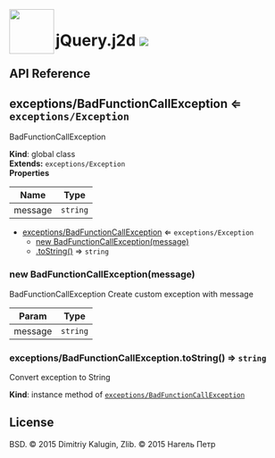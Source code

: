 <img src="https://github.com/fsggs/jquery.j2d/blob/0.2.0-dev/src/img/logo.png?raw=true" align="left" width="80"/>
<h1 align="left">jQuery.j2d <a href="https://www.versioneye.com/user/projects/56afa5f63d82b9003761dfc8">
    <img src="https://www.versioneye.com/user/projects/56afa5f63d82b9003761dfc8/badge.svg?style=flat"/></a></h1>


## API Reference

<a name="exceptions/BadFunctionCallException"></a>

## exceptions/BadFunctionCallException ⇐ <code>exceptions/Exception</code>
BadFunctionCallException

**Kind**: global class  
**Extends:** <code>exceptions/Exception</code>  
**Properties**

| Name | Type |
| --- | --- |
| message | <code>string</code> | 


* [exceptions/BadFunctionCallException](#exceptions/BadFunctionCallException) ⇐ <code>exceptions/Exception</code>
    * [new BadFunctionCallException(message)](#new_exceptions/BadFunctionCallException_new)
    * [.toString()](#exceptions/BadFunctionCallException+toString) ⇒ <code>string</code>

<a name="new_exceptions/BadFunctionCallException_new"></a>

### new BadFunctionCallException(message)
BadFunctionCallExceptionCreate custom exception with message


| Param | Type |
| --- | --- |
| message | <code>string</code> | 

<a name="exceptions/BadFunctionCallException+toString"></a>

### exceptions/BadFunctionCallException.toString() ⇒ <code>string</code>
Convert exception to String

**Kind**: instance method of <code>[exceptions/BadFunctionCallException](#exceptions/BadFunctionCallException)</code>  

## License

BSD. © 2015 Dimitriy Kalugin, Zlib. © 2015 Нагель Петр


